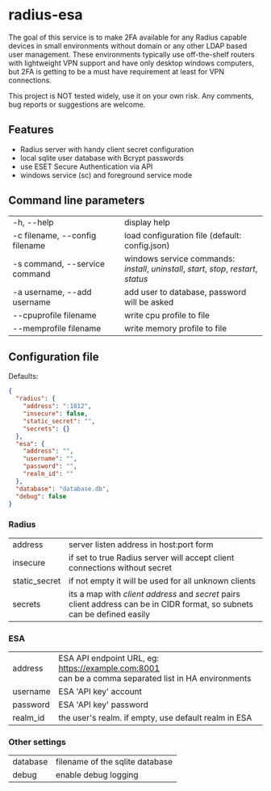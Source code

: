 
# radius-esa
The goal of this service is to make 2FA available for any Radius capable devices in small environments without domain or any other LDAP based user management.
These environments typically use off-the-shelf routers with lightweight VPN support and have only desktop windows computers, but 2FA is getting to be a must have requirement at least for VPN connections.

This project is NOT tested widely, use it on your own risk. Any comments, bug reports or suggestions are welcome.

## Features
- Radius server with handy client secret configuration
- local sqlite user database with Bcrypt passwords
- use ESET Secure Authentication via API
- windows service (sc) and foreground service mode

## Command line parameters
|  |  |
|--|--|
|-h, --help|display help|
|-c filename, --config filename|load configuration file (default: config.json)|
|-s command, --service command|windows service commands:<br>*install*, *uninstall*, *start*, *stop*, *restart*, *status*|
|-a username, --add username|add user to database, password will be asked|
|--cpuprofile filename|write cpu profile to file|
|--memprofile filename|write memory profile to file

## Configuration file
Defaults:
```json
{
  "radius": {
    "address": ":1812",
    "insecure": false,
    "static_secret": "",
    "secrets": {}
  },
  "esa": {
    "address": "",
    "username": "",
    "password": "",
    "realm_id": ""
  },
  "database": "database.db",
  "debug": false
}
```
### Radius
|  |  |
|--|--|
|address|server listen address in host:port form|
|insecure|if set to true Radius server will accept client connections without secret|
|static_secret|if not empty it will be used for all unknown clients|
|secrets|its a map with *client address* and *secret* pairs<br>client address can be in CIDR format, so subnets can be defined  easily|

### ESA
|  |  |
|--|--|
|address|ESA API endpoint URL, eg: https://example.com:8001<br>can be a comma separated list in HA environments|
|username|ESA 'API key' account|
|password|ESA 'API key' password|
|realm_id|the user's realm. if empty, use default realm in ESA|

### Other settings
|  |  |
|--|--|
|database|filename of the sqlite database|
|debug|enable debug logging|


